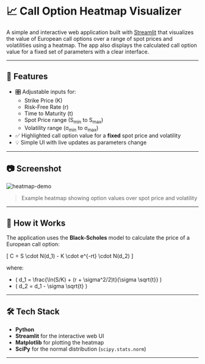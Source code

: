 # 📈 Call Option Heatmap Visualizer

A simple and interactive web application built with [Streamlit](https://streamlit.io/) that visualizes the value of European call options over a range of spot prices and volatilities using a heatmap. The app also displays the calculated call option value for a fixed set of parameters with a clear interface.

---

## 🚀 Features

- 🎛 Adjustable inputs for:
  - Strike Price (K)
  - Risk-Free Rate (r)
  - Time to Maturity (t)
  - Spot Price range (S<sub>min</sub> to S<sub>max</sub>)
  - Volatility range (σ<sub>min</sub> to σ<sub>max</sub>)
- ✅ Highlighted call option value for a **fixed** spot price and volatility
- 💡 Simple UI with live updates as parameters change

---

## 📷 Screenshot

![heatmap-demo](screenshot.png)  
> Example heatmap showing option values over spot price and volatility

---

## 🧠 How it Works

The application uses the **Black-Scholes** model to calculate the price of a European call option:

\[
C = S \cdot N(d_1) - K \cdot e^{-rt} \cdot N(d_2)
\]

where:

- \( d_1 = \frac{\ln(S/K) + (r + \sigma^2/2)t}{\sigma \sqrt{t}} \)
- \( d_2 = d_1 - \sigma \sqrt{t} \)

---

## 🛠️ Tech Stack

- **Python**
- **Streamlit** for the interactive web UI
- **Matplotlib** for plotting the heatmap
- **SciPy** for the normal distribution (`scipy.stats.norm`)

---

